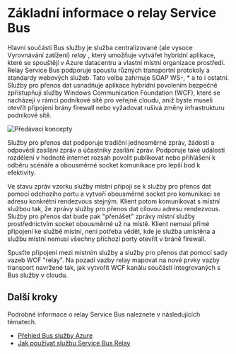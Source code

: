 <properties
    pageTitle="Přehled relay Service Bus | Microsoft Azure"
    description="Základní informace o relay Service Bus."
    services="service-bus"
    documentationCenter=".net"
    authors="sethmanheim"
    manager="timlt"
    editor=""/>

<tags
    ms.service="service-bus"
    ms.workload="na"
    ms.tgt_pltfrm="na"
    ms.devlang="multiple"
    ms.topic="get-started-article"
    ms.date="09/01/2016"
    ms.author="sethm"/>


# <a name="overview-of-service-bus-relay"></a>Základní informace o relay Service Bus

Hlavní součásti Bus služby je služba centralizované (ale vysoce Vyrovnávání zatížení) *relay* , který umožňuje vytvářet hybridní aplikace, které se spouštějí v Azure datacentru a vlastní místní organizace prostředí.  Relay Service Bus podporuje spoustu různých transportní protokoly a standardy webových služeb. Tato volba zahrnuje SOAP WS-, * a to i ostatní. Služby pro přenos dat usnadňuje aplikace hybridní povolením bezpečně zpřístupňují služby Windows Communication Foundation (WCF), které se nacházejí v rámci podnikové sítě pro veřejné cloudu, aniž byste museli otevřít připojení brány firewall nebo vyžadovat rušivá změny infrastrukturu podnikové sítě. 

![Předávací koncepty](./media/service-bus-relay-overview/sb-relay-01.png)

Služby pro přenos dat podporuje tradiční jednosměrné zpráv, žádostí a odpovědí zasílání zpráv a účastníky zasílání zpráv. Podporuje také události rozdělení v hodnotě internet rozsah povolit publikovat nebo přihlášení k odběru scénáře a obousměrné socket komunikace pro lepší bod k efektivity. 

Ve stavu zpráv vzorku služby místní připojí se k služby pro přenos dat pomocí odchozího portu a vytvoří obousměrné socket pro komunikaci se adresu konkrétní rendezvous stejným. Klient potom komunikovat s místní službou tak, že zprávy služby pro přenos dat cílovou adresu rendezvous. Služby pro přenos dat bude pak "přenášet" zprávy místní služby prostřednictvím socket obousměrné už na místě. Klient nemusí přímé připojení ke službě místní, není potřeba vědět, kde je služba umístěna a službu místní nemusí všechny příchozí porty otevřít v bráně firewall.

Spusťte připojení mezi místním služby a služby pro přenos dat pomocí sady vazeb WCF "relay". Na pozadí vazby relay mapovat na nové prvky vazby transport navržené tak, jak vytvořit WCF kanálu součásti integrovaných s Bus služby v cloudu. 

## <a name="next-steps"></a>Další kroky

Podrobné informace o relay Service Bus naleznete v následujících tématech.

- [Přehled Bus služby Azure](../service-bus-messaging/service-bus-fundamentals-hybrid-solutions.md)
- [Jak používat službu Service Bus Relay](service-bus-dotnet-how-to-use-relay.md)

 